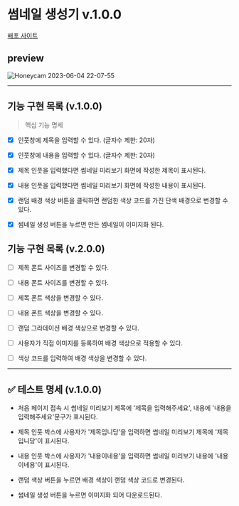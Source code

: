 # 썸네일 생성기 v.1.0.0

[배포 사이트](https://thumbnail-generator-rho.vercel.app/)

## preview

![Honeycam 2023-06-04 22-07-55](https://github.com/PuddyProject/Puddy_FrontEnd/assets/48672106/055f2137-ad29-4880-9274-a6b192ed32d7)

---

## 기능 구현 목록 (v.1.0.0)

> 핵심 기능 명세

- [x] 인풋창에 제목을 입력할 수 있다. (글자수 제한: 20자)

- [x] 인풋창에 내용을 입력할 수 있다. (글자수 제한: 20자)

- [x] 제목 인풋을 입력했다면 썸네일 미리보기 화면에 작성한 제목이 표시된다.

- [x] 내용 인풋을 입력했다면 썸네일 미리보기 화면에 작성한 내용이 표시된다.

- [x] 랜덤 배경 색상 버튼을 클릭하면 랜덤한 색상 코드를 가진 단색 배경으로 변경할 수 있다.

- [x] 썸네일 생성 버튼을 누르면 만든 썸네일이 이미지화 된다.

## 기능 구현 목록 (v.2.0.0)

- [ ] 제목 폰트 사이즈를 변경할 수 있다.

- [ ] 내용 폰트 사이즈를 변경할 수 있다.

- [ ] 제목 폰트 색상을 변경할 수 있다.

- [ ] 내용 폰트 색상을 변경할 수 있다.

- [ ] 랜덤 그라데이션 배경 색상으로 변경할 수 있다.

- [ ] 사용자가 직접 이미지를 등록하여 배경 색상으로 적용할 수 있다.

- [ ] 색상 코드를 입력하여 배경 색상을 변경할 수 있다.

---

## ✅ 테스트 명세 (v.1.0.0)

- 처음 페이지 접속 시 썸네일 미리보기 제목에 '제목을 입력해주세요', 내용에 '내용을 입력해주세요'문구가 표시된다.

- 제목 인풋 박스에 사용자가 '제목입니당'을 입력하면 썸네일 미리보기 제목에 '제목입니당'이 표시된다.

- 내용 인풋 박스에 사용자가 '내용이네용'을 입력하면 썸네일 미리보기 내용에 '내용이네용'이 표시된다.

- 랜덤 색상 버튼을 누르면 배경 색상이 랜덤 색상 코드로 변경된다.

- 썸네일 생성 버튼을 누르면 이미지화 되어 다운로드된다.
